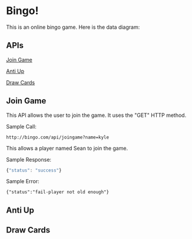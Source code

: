 # Bingo!
This is an online bingo game. Here is the data diagram:

## APIs
[Join Game](README.md#join-game )

[Anti Up](README.md#anti-up)

[Draw Cards](README.md#draw-cards)


## Join Game
This API allows the user to join the game. It uses the "GET" HTTP method.

Sample Call:
```http
http://bingo.com/api/joingame?name=kyle
```
This allows a player named Sean to join the game. 

Sample Response:
```javascript
{"status": "success"}
```
Sample Error:
```javaxcript
{"status":"fail-player not old enough"}
```
## Anti Up
## Draw Cards

